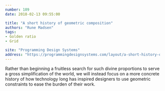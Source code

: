 ```yaml
---
number: 109
date: 2018-02-13 09:55:00

title: "A short history of geometric composition"
authors: "Rune Madsen"
tags:
- Golden ratio
- Grid

site: "Programming Design Systems"
address: "https://programmingdesignsystems.com/layout/a-short-history-of-geometric-composition/index.html"
---
```


Rather than beginning a fruitless search for such divine proportions to serve a gross simplification of the world, we will instead focus on a more concrete history of how technology long has inspired designers to use geometric constraints to ease the burden of their work.
